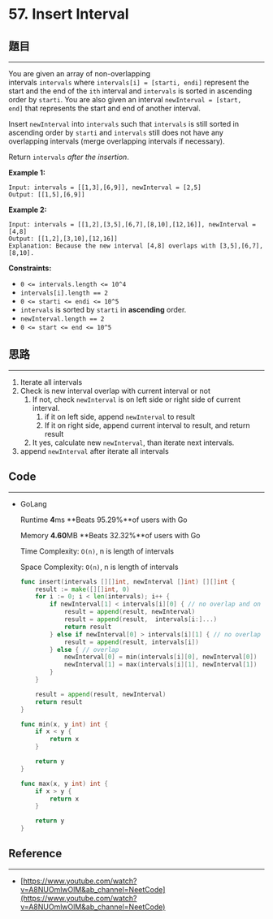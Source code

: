 # 57. Insert Interval

## 題目

---

You are given an array of non-overlapping intervals `intervals` where `intervals[i] = [starti, endi]` represent the start and the end of the `ith` interval and `intervals` is sorted in ascending order by `starti`. You are also given an interval `newInterval = [start, end]` that represents the start and end of another interval.

Insert `newInterval` into `intervals` such that `intervals` is still sorted in ascending order by `starti` and `intervals` still does not have any overlapping intervals (merge overlapping intervals if necessary).

Return `intervals` *after the insertion*.

**Example 1:**

```
Input: intervals = [[1,3],[6,9]], newInterval = [2,5]
Output: [[1,5],[6,9]]

```

**Example 2:**

```
Input: intervals = [[1,2],[3,5],[6,7],[8,10],[12,16]], newInterval = [4,8]
Output: [[1,2],[3,10],[12,16]]
Explanation: Because the new interval [4,8] overlaps with [3,5],[6,7],[8,10].

```

**Constraints:**

- `0 <= intervals.length <= 10^4`
- `intervals[i].length == 2`
- `0 <= starti <= endi <= 10^5`
- `intervals` is sorted by `starti` in **ascending** order.
- `newInterval.length == 2`
- `0 <= start <= end <= 10^5`

## 思路

---

1. Iterate all intervals
2. Check is new interval overlap with current interval or not
    1. If not, check `newInterval` is on left side or right side of current interval.
        1. if it on left side, append `newInterval`  to result
        2. If it on right side, append current interval to result, and return result
    2. It yes, calculate new `newInterval`, than iterate next intervals.
3. append `newInterval`  after iterate all intervals

## Code

---

- GoLang
    
    Runtime **4**ms **Beats 95.29%**of users with Go
    
    Memory **4.60**MB **Beats 32.32%**of users with Go
    
    Time Complexity: `O(n)`, n is length of intervals
    
    Space Complexity: `O(n)`, n is length of intervals
    
    ```go
    func insert(intervals [][]int, newInterval []int) [][]int {
        result := make([][]int, 0)
        for i := 0; i < len(intervals); i++ {
            if newInterval[1] < intervals[i][0] { // no overlap and on left side of intervals[i]
                result = append(result, newInterval)
                result = append(result,  intervals[i:]...)
                return result
            } else if newInterval[0] > intervals[i][1] { // no overlap and on right side of intervals[i]
                result = append(result, intervals[i])
            } else { // overlap
                newInterval[0] = min(intervals[i][0], newInterval[0])
                newInterval[1] = max(intervals[i][1], newInterval[1])
            }
        }
    
        result = append(result, newInterval)
        return result
    }
    
    func min(x, y int) int {
        if x < y {
            return x
        }
    
        return y
    }
    
    func max(x, y int) int {
        if x > y {
            return x
        }
    
        return y
    }
    ```
    

## Reference

---

- [https://www.youtube.com/watch?v=A8NUOmlwOlM&ab_channel=NeetCode](https://www.youtube.com/watch?v=A8NUOmlwOlM&ab_channel=NeetCode)